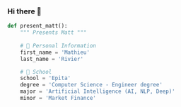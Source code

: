 ### Hi there 👋

```python
def present_matt():
	""" Presents Matt """
	
	# 💬 Personal Information
	first_name = 'Mathieu'
	last_name = 'Rivier'

	# 🌱 School
	school = 'Epita'
	degree = 'Computer Science - Engineer degree'
	major = 'Artificial Intelligence (AI, NLP, Deep)'
	minor = 'Market Finance'
```

<!--
**yxyfer/yxyfer** is a ✨ _special_ ✨ repository because its `README.md` (this file) appears on your GitHub profile.

Here are some ideas to get you started:

- 🔭 I’m currently working on ...
- 🌱 I’m currently learning ...
- 👯 I’m looking to collaborate on ...
- 🤔 I’m looking for help with ...
- 💬 Ask me about ...
- 📫 How to reach me: ...
- 😄 Pronouns: ...
- ⚡ Fun fact: ...
-->
